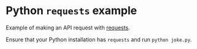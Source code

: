# Python `requests` example

Example of making an API request with [requests](https://2.python-requests.org/en/master/).

Ensure that your Python installation has `requests` and run `python joke.py`.

